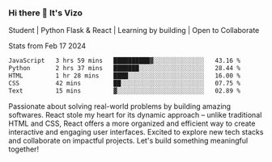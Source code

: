 ### Hi there 👋 It's Vizo

Student | Python Flask & React | Learning by building | Open to Collaborate

Stats from Feb 17 2024
<!--START_SECTION:waka-->

```txt
JavaScript   3 hrs 59 mins   ██████████▓░░░░░░░░░░░░░░   43.16 %
Python       2 hrs 37 mins   ███████░░░░░░░░░░░░░░░░░░   28.44 %
HTML         1 hr 28 mins    ████░░░░░░░░░░░░░░░░░░░░░   16.00 %
CSS          42 mins         ██░░░░░░░░░░░░░░░░░░░░░░░   07.75 %
Text         15 mins         ▓░░░░░░░░░░░░░░░░░░░░░░░░   02.89 %
```

<!--END_SECTION:waka-->


Passionate about solving real-world problems by building amazing softwares. React stole my heart for its dynamic approach – unlike traditional HTML and CSS, React offers a more organized and efficient way to create interactive and engaging user interfaces. Excited to explore new tech stacks and collaborate on impactful projects. Let's build something meaningful together!
